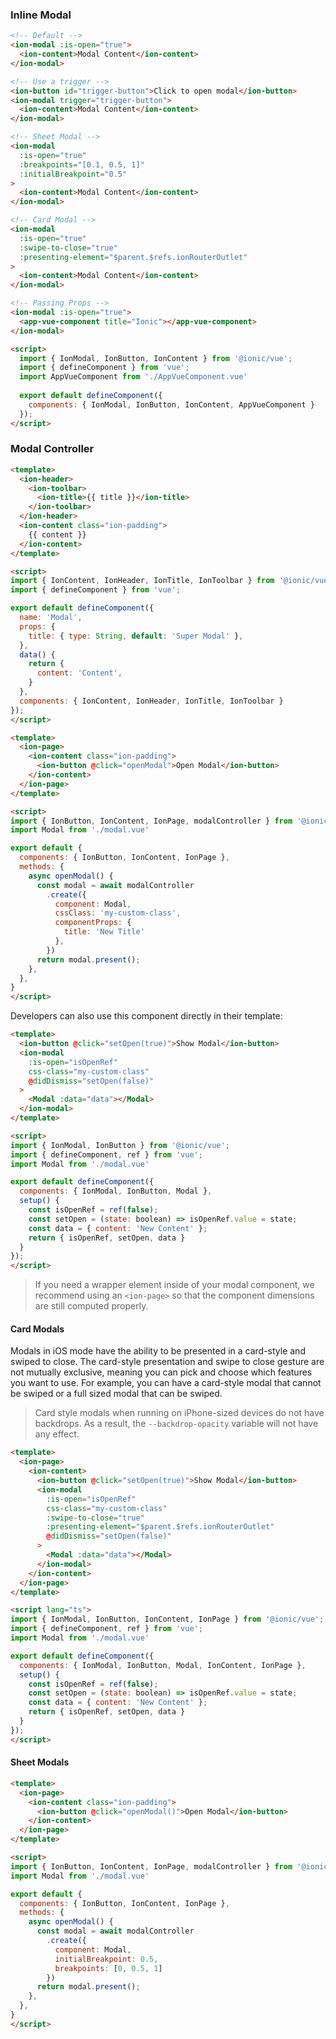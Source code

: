 ### Inline Modal

```html
<!-- Default -->
<ion-modal :is-open="true">
  <ion-content>Modal Content</ion-content>
</ion-modal>

<!-- Use a trigger -->
<ion-button id="trigger-button">Click to open modal</ion-button>
<ion-modal trigger="trigger-button">
  <ion-content>Modal Content</ion-content>
</ion-modal>

<!-- Sheet Modal -->
<ion-modal 
  :is-open="true"
  :breakpoints="[0.1, 0.5, 1]"
  :initialBreakpoint="0.5"
>
  <ion-content>Modal Content</ion-content>
</ion-modal>

<!-- Card Modal -->
<ion-modal
  :is-open="true"
  :swipe-to-close="true"
  :presenting-element="$parent.$refs.ionRouterOutlet"
>
  <ion-content>Modal Content</ion-content>
</ion-modal>

<!-- Passing Props -->
<ion-modal :is-open="true">
  <app-vue-component title="Ionic"></app-vue-component>
</ion-modal>

<script>
  import { IonModal, IonButton, IonContent } from '@ionic/vue';
  import { defineComponent } from 'vue';
  import AppVueComponent from './AppVueComponent.vue'
  
  export default defineComponent({
    components: { IonModal, IonButton, IonContent, AppVueComponent }
  });
</script>
```

### Modal Controller

```html
<template>
  <ion-header>
    <ion-toolbar>
      <ion-title>{{ title }}</ion-title>
    </ion-toolbar>
  </ion-header>
  <ion-content class="ion-padding">
    {{ content }}
  </ion-content>
</template>

<script>
import { IonContent, IonHeader, IonTitle, IonToolbar } from '@ionic/vue';
import { defineComponent } from 'vue';

export default defineComponent({
  name: 'Modal',
  props: {
    title: { type: String, default: 'Super Modal' },
  },
  data() {
    return {
      content: 'Content',
    }
  },
  components: { IonContent, IonHeader, IonTitle, IonToolbar }
});
</script>
```

```html
<template>
  <ion-page>
    <ion-content class="ion-padding">
      <ion-button @click="openModal">Open Modal</ion-button>
    </ion-content>
  </ion-page>
</template>

<script>
import { IonButton, IonContent, IonPage, modalController } from '@ionic/vue';
import Modal from './modal.vue'

export default {
  components: { IonButton, IonContent, IonPage },
  methods: {
    async openModal() {
      const modal = await modalController
        .create({
          component: Modal,
          cssClass: 'my-custom-class',
          componentProps: {
            title: 'New Title'
          },
        })
      return modal.present();
    },
  },
}
</script>
```

Developers can also use this component directly in their template:

```html
<template>
  <ion-button @click="setOpen(true)">Show Modal</ion-button>
  <ion-modal
    :is-open="isOpenRef"
    css-class="my-custom-class"
    @didDismiss="setOpen(false)"
  >
    <Modal :data="data"></Modal>
  </ion-modal>
</template>

<script>
import { IonModal, IonButton } from '@ionic/vue';
import { defineComponent, ref } from 'vue';
import Modal from './modal.vue'

export default defineComponent({
  components: { IonModal, IonButton, Modal },
  setup() {
    const isOpenRef = ref(false);
    const setOpen = (state: boolean) => isOpenRef.value = state;
    const data = { content: 'New Content' };
    return { isOpenRef, setOpen, data }
  }
});
</script>
```

> If you need a wrapper element inside of your modal component, we recommend using an `<ion-page>` so that the component dimensions are still computed properly.

#### Card Modals

Modals in iOS mode have the ability to be presented in a card-style and swiped to close. The card-style presentation and swipe to close gesture are not mutually exclusive, meaning you can pick and choose which features you want to use. For example, you can have a card-style modal that cannot be swiped or a full sized modal that can be swiped.

> Card style modals when running on iPhone-sized devices do not have backdrops. As a result, the `--backdrop-opacity` variable will not have any effect.

```html
<template>
  <ion-page>
    <ion-content>
      <ion-button @click="setOpen(true)">Show Modal</ion-button>
      <ion-modal
        :is-open="isOpenRef"
        css-class="my-custom-class"
        :swipe-to-close="true"
        :presenting-element="$parent.$refs.ionRouterOutlet"
        @didDismiss="setOpen(false)"
      >
        <Modal :data="data"></Modal>
      </ion-modal>
    </ion-content>
  </ion-page>
</template>

<script lang="ts">
import { IonModal, IonButton, IonContent, IonPage } from '@ionic/vue';
import { defineComponent, ref } from 'vue';
import Modal from './modal.vue'

export default defineComponent({
  components: { IonModal, IonButton, Modal, IonContent, IonPage },
  setup() {
    const isOpenRef = ref(false);
    const setOpen = (state: boolean) => isOpenRef.value = state;
    const data = { content: 'New Content' };
    return { isOpenRef, setOpen, data }
  }
});
</script>
```

#### Sheet Modals

```html
<template>
  <ion-page>
    <ion-content class="ion-padding">
      <ion-button @click="openModal()">Open Modal</ion-button>
    </ion-content>
  </ion-page>
</template>

<script>
import { IonButton, IonContent, IonPage, modalController } from '@ionic/vue';
import Modal from './modal.vue'

export default {
  components: { IonButton, IonContent, IonPage },
  methods: {
    async openModal() {
      const modal = await modalController
        .create({
          component: Modal,
          initialBreakpoint: 0.5,
          breakpoints: [0, 0.5, 1]
        })
      return modal.present();
    },
  },
}
</script>
```